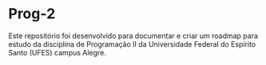 # Prog-2
Este repositório foi desenvolvido para documentar e criar um roadmap para estudo da disciplina de Programação II da Universidade Federal do Espírito Santo (UFES) campus Alegre.
